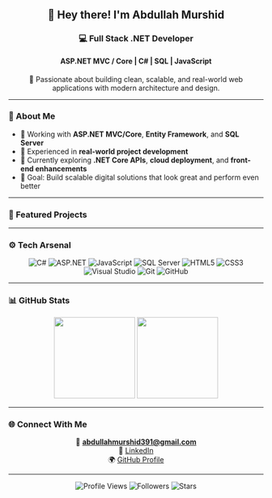 <div align="center">

## 👋 Hey there! I'm **Abdullah Murshid**
### 💻 Full Stack .NET Developer  
#### ASP.NET MVC / Core | C# | SQL | JavaScript

🚀 Passionate about building clean, scalable, and real-world web applications with modern architecture and design.

</div>

---

### 🧠 About Me  
- 💼 Working with **ASP.NET MVC/Core**, **Entity Framework**, and **SQL Server**  
- 🧩 Experienced in **real-world project development**  
- 🌱 Currently exploring **.NET Core APIs**, **cloud deployment**, and **front-end enhancements**  
- 🎯 Goal: Build scalable digital solutions that look great and perform even better  

---

### 🧩 Featured Projects  
<div align="center">



</div>

---

### ⚙️ Tech Arsenal  
<div align="center">

![C#](https://img.shields.io/badge/C%23-239120?style=for-the-badge&logo=c-sharp&logoColor=white)
![ASP.NET](https://img.shields.io/badge/ASP.NET%20MVC-5C2D91?style=for-the-badge&logo=dotnet&logoColor=white)
![JavaScript](https://img.shields.io/badge/JavaScript-F7DF1E?style=for-the-badge&logo=javascript&logoColor=black)
![SQL Server](https://img.shields.io/badge/SQL%20Server-CC2927?style=for-the-badge&logo=microsoftsqlserver&logoColor=white)
![HTML5](https://img.shields.io/badge/HTML5-E34F26?style=for-the-badge&logo=html5&logoColor=white)
![CSS3](https://img.shields.io/badge/CSS3-1572B6?style=for-the-badge&logo=css3&logoColor=white)
![Visual Studio](https://img.shields.io/badge/Visual%20Studio-5C2D91?style=for-the-badge&logo=visualstudio&logoColor=white)
![Git](https://img.shields.io/badge/Git-F05032?style=for-the-badge&logo=git&logoColor=white)
![GitHub](https://img.shields.io/badge/GitHub-181717?style=for-the-badge&logo=github&logoColor=white)

</div>

---

### 📊 GitHub Stats  
<div align="center">

<img src="https://github-readme-stats.vercel.app/api?username=Abdullah-Murshid&show_icons=true&theme=react&border_color=0078D7&hide_border=false" height="160px"/>
<img src="https://github-readme-streak-stats.herokuapp.com/?user=Abdullah-Murshid&theme=react&border=0078D7&hide_border=false" height="160px"/>

</div>

---

### 🌐 Connect With Me  
<div align="center">

📧 **abdullahmurshid391@gmail.com**  
💼 [LinkedIn](https://www.linkedin.com/in/abdullah-murshid-am01/)  
🌍 [GitHub Profile](https://github.com/Abdullah-Murshid)

</div>

---

<div align="center">

![Profile Views](https://komarev.com/ghpvc/?username=Abdullah-Murshid&style=flat-square&color=0078D7)
![Followers](https://img.shields.io/github/followers/Abdullah-Murshid?label=Followers&style=social)
![Stars](https://img.shields.io/github/stars/Abdullah-Murshid?label=Stars&style=social)

</div>
